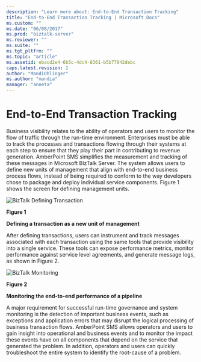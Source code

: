```yaml
---
description: "Learn more about: End-to-End Transaction Tracking"
title: "End-to-End Transaction Tracking | Microsoft Docs"
ms.custom: ""
ms.date: "06/08/2017"
ms.prod: "biztalk-server"
ms.reviewer: ""
ms.suite: ""
ms.tgt_pltfrm: ""
ms.topic: "article"
ms.assetid: ebacd2e4-6b5c-4dc4-8361-b5b77042debc
caps.latest.revision: 2
author: "MandiOhlinger"
ms.author: "mandia"
manager: "anneta"
---
```

# End-to-End Transaction Tracking
Business visibility relates to the ability of operators and users to monitor the flow of traffic through the run-time environment. Enterprises must be able to track the processes and transactions flowing through their systems at each step to ensure that they play their part in contributing to revenue generation. AmberPoint SMS simplifies the measurement and tracking of these messages in Microsoft BizTalk Server. The system allows users to define new units of management that align with end-to-end business process flows, instead of being required to conform to the way developers chose to package and deploy individual service components. Figure 1 shows the screen for defining management units.  
  
 ![BizTalk Defining Transaction](../esb-toolkit/media/ch9-biztalkdefiningtransaction.gif "Ch9-BizTalkDefiningTransaction")  
  
 **Figure 1**  
  
 **Defining a transaction as a new unit of management**  
  
 After defining transactions, users can instrument and track messages associated with each transaction using the same tools that provide visibility into a single service. These tools can expose performance metrics, monitor performance against service level agreements, and generate message logs, as shown in Figure 2.  
  
 ![BizTalk Monitoring](../esb-toolkit/media/ch9-biztalkmonitoring.gif "Ch9-BizTalkMonitoring")  
  
 **Figure 2**  
  
 **Monitoring the end-to-end performance of a pipeline**  
  
 A major requirement for successful run-time governance and system monitoring is the detection of important business events, such as exceptions and application errors that may disrupt the logical processing of business transaction flows. AmberPoint SMS allows operators and users to gain insight into operational and business events and to monitor the impact these events have on all components that depend on the service that generated the problem. In addition, operators and users can quickly troubleshoot the entire system to identify the root-cause of a problem.
